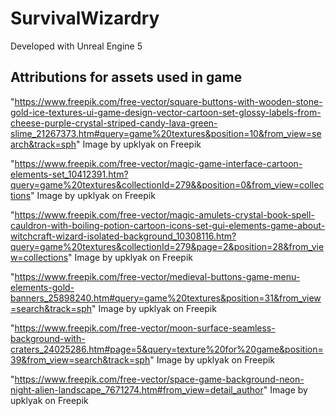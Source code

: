 # SurvivalWizardry

Developed with Unreal Engine 5

## Attributions for assets used in game
"https://www.freepik.com/free-vector/square-buttons-with-wooden-stone-gold-ice-textures-ui-game-design-vector-cartoon-set-glossy-labels-from-cheese-purple-crystal-striped-candy-lava-green-slime_21267373.htm#query=game%20textures&position=10&from_view=search&track=sph" Image by upklyak on Freepik

"https://www.freepik.com/free-vector/magic-game-interface-cartoon-elements-set_10412391.htm?query=game%20textures&collectionId=279&&position=0&from_view=collections" Image by upklyak</a> on Freepik

"https://www.freepik.com/free-vector/magic-amulets-crystal-book-spell-cauldron-with-boiling-potion-cartoon-icons-set-gui-elements-game-about-witchcraft-wizard-isolated-background_10308116.htm?query=game%20textures&collectionId=279&page=2&position=28&from_view=collections" Image by upklyak on Freepik

"https://www.freepik.com/free-vector/medieval-buttons-game-menu-elements-gold-banners_25898240.htm#query=game%20textures&position=31&from_view=search&track=sph" Image by upklyak on Freepik

"https://www.freepik.com/free-vector/moon-surface-seamless-background-with-craters_24025286.htm#page=5&query=texture%20for%20game&position=39&from_view=search&track=sph" Image by upklyak on Freepik

"https://www.freepik.com/free-vector/space-game-background-neon-night-alien-landscape_7671274.htm#from_view=detail_author" Image by upklyak on Freepik

